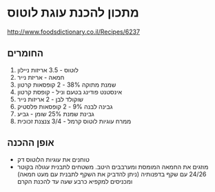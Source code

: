 # מתכון להכנת עוגת לוטוס
http://www.foodsdictionary.co.il/Recipes/6237
## החומרים
1. לוטוס - 3.5 אריזות ניילון
2. חמאה - אריזת נייר
3. שמנת מתוקה 38% - 2 קופסאות קרטון
4. אינסטנט פודינג בטעם וניל - קופסת קרטון
5. שוקולד לבן - 2 אריזות נייר
6. גבינה לבנה 9% - 2 קופסאות פלסטיק
7. גבינת שמנת 25% שומן - גביע
8. ממרח עוגיות לוטוס קרמל - 3/4 צנצנת זכוכית
## אופן ההכנה
* טוחנים את עוגיות הלוטוס דק
* מוזגים את החמאה המומסת ומערבבים היטב. משטחים לתבנית עגולה בקוטר 24/26 עם שקף בדפנותיה (ניתן להדביק את השקף לתבנית עם מעט חמאה) ומכניסים למקפיא כרבע שעה עד להכנת הקרם
